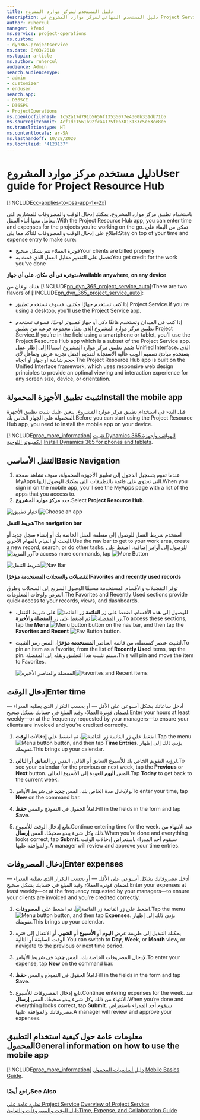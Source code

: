 ```yaml
---
title: دليل المستخدم لمركز موارد المشروع
description: دليل المستخدم النهائي لمركز موارد المشروع في Project Service
author: ruhercul
manager: kfend
ms.service: project-operations
ms.custom:
- dyn365-projectservice
ms.date: 8/03/2018
ms.topic: article
ms.author: ruhercul
audience: Admin
search.audienceType:
- admin
- customizer
- enduser
search.app:
- D365CE
- D365PS
- ProjectOperations
ms.openlocfilehash: 1c52a17d791b5656f13535077e4300b331db71b5
ms.sourcegitcommit: 4cf1dc1561b92fca4175f0b3813133c5e63ce8e6
ms.translationtype: HT
ms.contentlocale: ar-SA
ms.lasthandoff: 10/28/2020
ms.locfileid: "4123137"
---
```

# <a name="user-guide-for-project-resource-hub"></a><span data-ttu-id="69080-103">دليل مستخدم مركز موارد المشروع</span><span class="sxs-lookup"><span data-stu-id="69080-103">User guide for Project Resource Hub</span></span>

[!INCLUDE[cc-applies-to-psa-app-1x-2x](../includes/cc-applies-to-psa-app-1x-2x.md)]

<span data-ttu-id="69080-104">باستخدام تطبيق مركز موارد المشروع، يمكنك إدخال الوقت والمصروفات للمشاريع التي تتعامل معها أثناء التنقل.</span><span class="sxs-lookup"><span data-stu-id="69080-104">With the Project Resource Hub app, you can enter time and expenses for the projects you’re working on the go.</span></span> <span data-ttu-id="69080-105">تمكن من البقاء على اطلاع على إدخال الوقت والمصروفات للتأكد مما يلي:</span><span class="sxs-lookup"><span data-stu-id="69080-105">Stay on top of your time and expense entry to make sure:</span></span>

- <span data-ttu-id="69080-106">فوترة العملاء تتم بشكل صحيح</span><span class="sxs-lookup"><span data-stu-id="69080-106">Your clients are billed properly</span></span>
- <span data-ttu-id="69080-107">تحصل على التقدير مقابل العمل الذي قمت به</span><span class="sxs-lookup"><span data-stu-id="69080-107">You get credit for the work you’ve done</span></span>

<span data-ttu-id="69080-108">**متوفرة في أي مكان، على أي جهاز**</span><span class="sxs-lookup"><span data-stu-id="69080-108">**Available anywhere, on any device**</span></span>

<span data-ttu-id="69080-109">هناك نوعان من [!INCLUDE[pn_dyn_365_project_service_auto](../includes/pn-dyn-365-project-service-auto.md)]:</span><span class="sxs-lookup"><span data-stu-id="69080-109">There are two flavors of [!INCLUDE[pn_dyn_365_project_service_auto](../includes/pn-dyn-365-project-service-auto.md)]:</span></span> 

- <span data-ttu-id="69080-110">إذا كنت تستخدم جهازًا مكتبي، فسوف تستخدم تطبيق Project Service.</span><span class="sxs-lookup"><span data-stu-id="69080-110">If you're using a desktop, you'll use the Project Service app.</span></span> 

- <span data-ttu-id="69080-111">إذا كنت في الميدان وتستخدم هاتفًا ذكي أو جهاز كمبيوتر لوحيًا، فسوف تستخدم تطبيق مركز موارد المشروع الذي يمثل مجموعة فرعية من تطبيق Project Service.</span><span class="sxs-lookup"><span data-stu-id="69080-111">If you’re in the field using a smartphone or tablet, you’ll use the Project Resource Hub app which is a subset of the Project Service  app.</span></span> <span data-ttu-id="69080-112">صُمم تطبيق مركز موارد المشروع استنادًا إلى إطار عمل Unified Interface، الذي يستخدم مبادئ تصميم الويب عالية الاستجابة لتقديم أفضل تجربة عرض وتفاعل لأي حجم شاشة أو جهاز أو اتجاه.</span><span class="sxs-lookup"><span data-stu-id="69080-112">The Project Resource Hub app is built on the Unified Interface framework, which uses responsive web design principles to provide an optimal viewing and interaction experience for any screen size, device, or orientation.</span></span> 


## <a name="install-the-mobile-app"></a><span data-ttu-id="69080-113">تثبيت تطبيق الأجهزة المحمولة</span><span class="sxs-lookup"><span data-stu-id="69080-113">Install the mobile app</span></span>
<span data-ttu-id="69080-114">قبل البدء في استخدام تطبيق مركز موارد المشروع، يتعين عليك تثبيت تطبيق الأجهزة المحمولة على الجهاز الخاص بك.</span><span class="sxs-lookup"><span data-stu-id="69080-114">Before you can start using the Project Resource Hub app, you need to install the mobile app on your device.</span></span> 

[!INCLUDE[proc_more_information](../includes/proc-more-information.md)] <span data-ttu-id="69080-115">[تثبيت Dynamics 365 للهواتف وأجهزة الكمبيوتر اللوحية](https://docs.microsoft.com/dynamics365/mobile-app/install-dynamics-365-for-phones-and-tablets).</span><span class="sxs-lookup"><span data-stu-id="69080-115">[Install Dynamics 365 for phones and tablets](https://docs.microsoft.com/dynamics365/mobile-app/install-dynamics-365-for-phones-and-tablets).</span></span>

## <a name="basic-navigation"></a><span data-ttu-id="69080-116">التنقل الأساسي</span><span class="sxs-lookup"><span data-stu-id="69080-116">Basic Navigation</span></span>
1.  <span data-ttu-id="69080-117">عندما تقوم بتسجيل الدخول إلى تطبيق الأجهزة المحمولة، سوف تشاهد صفحة MyApps التي تحتوي على قائمة بالتطبيقات التي يمكنك الوصول إليها.</span><span class="sxs-lookup"><span data-stu-id="69080-117">When you sign in on the mobile app, you’ll see the MyApps page with a list of the apps that you access to.</span></span> 
2.  <span data-ttu-id="69080-118">حدد **مركز موارد المشروع**.</span><span class="sxs-lookup"><span data-stu-id="69080-118">Select **Project Resource Hub**.</span></span>

<span data-ttu-id="69080-119">![اختيار تطبيق](media/chooseApp_1.png "اختيار تطبيق")</span><span class="sxs-lookup"><span data-stu-id="69080-119">![Choose an app](media/chooseApp_1.png "Choose an app")</span></span>

<span data-ttu-id="69080-120">**شريط التنقل**</span><span class="sxs-lookup"><span data-stu-id="69080-120">**The navigation bar**</span></span>

<span data-ttu-id="69080-121">استخدم شريط التنقل للوصول إلى منطقة العمل الخاصة بك أو إنشاء سجل جديد أو البحث أو القيام بالمهام الأخرى.</span><span class="sxs-lookup"><span data-stu-id="69080-121">Use the nav bar to get to your work area, create a new record, search, or do other tasks.</span></span> <span data-ttu-id="69080-122">للوصول إلى أوامر إضافية، اضغط على ![زر المزيد](media/MoreButton.png "زر المزيد")</span><span class="sxs-lookup"><span data-stu-id="69080-122">To access more commands, tap ![More Button](media/MoreButton.png "More Button")</span></span>

<span data-ttu-id="69080-123">![شريط التنقل](media/NavBar_2.png "شريط التنقل")</span><span class="sxs-lookup"><span data-stu-id="69080-123">![Nav Bar](media/NavBar_2.png "Nav Bar")</span></span>

<span data-ttu-id="69080-124">**التفضيلات والسجلات المستخدمة مؤخرًا**</span><span class="sxs-lookup"><span data-stu-id="69080-124">**Favorites and recently used records**</span></span>

<span data-ttu-id="69080-125">توفر التفضيلات والأقسام المستخدمة مسبقًا الوصول السريع إلى السجلات وطرق العرض ولوحات المعلومات.</span><span class="sxs-lookup"><span data-stu-id="69080-125">The Favorites and Recently Used sections provide quick access to your records, views, and dashboards.</span></span> 

- <span data-ttu-id="69080-126">للوصول إلى هذه الأقسام، اضغط على زر **القائمة** ![زر القائمة](media/MenuButton.png "زر القائمة") على شريط التنقل، ثم اضغط على زر **المفضلة والأخيرة** ![زر المفضلة](media/FavButton.png "زر المفضلة").</span><span class="sxs-lookup"><span data-stu-id="69080-126">To access these sections, tap the **Menu** ![Menu button](media/MenuButton.png "Menu button") button on the nav bar, and then tap the **Favorites and Recent** ![Fav Button](media/FavButton.png "Fav Button") button.</span></span>

- <span data-ttu-id="69080-127">لتثبيت عنصر كمفضلة، من قائمة العناصر **المستخدمة مؤخرًا**، المس رمز التثبيت.</span><span class="sxs-lookup"><span data-stu-id="69080-127">To pin an item as a favorite, from the list of **Recently Used** items, tap the pin.</span></span> <span data-ttu-id="69080-128">سيتم تثبيت هذا التطبيق ونقله إلى المفضلة.</span><span class="sxs-lookup"><span data-stu-id="69080-128">This will pin and move the item to Favorites.</span></span>

  <span data-ttu-id="69080-129">![المفضلة والعناصر الأخيرة](media/Favs_3.png "المفضلة والعناصر الأخيرة")</span><span class="sxs-lookup"><span data-stu-id="69080-129">![Favorites and Recent items](media/Favs_3.png "Favorites and Recent items")</span></span>
 
## <a name="enter-time"></a><span data-ttu-id="69080-130">إدخال الوقت</span><span class="sxs-lookup"><span data-stu-id="69080-130">Enter time</span></span>
<span data-ttu-id="69080-131">أدخل ساعاتك بشكل أسبوعي على الأقل — أو بحسب التكرار الذي يطلبه المدراء — لضمان فوترة العملاء وقيد المبلغ في حسابك بشكل صحيح.</span><span class="sxs-lookup"><span data-stu-id="69080-131">Enter your hours at least weekly—or at the frequency requested by your managers—to ensure your clients are invoiced and you’re credited correctly.</span></span>

1. <span data-ttu-id="69080-132">اضغط على زر القائمة ![زر القائمة](media/MenuButton.png "زر القائمة")، ثم اضغط على **إدخالات الوقت**.</span><span class="sxs-lookup"><span data-stu-id="69080-132">Tap the menu ![Menu button](media/MenuButton.png "Menu button") button, and then tap **Time Entries**.</span></span> <span data-ttu-id="69080-133">يؤدي ذلك إلى إظهار تقويمك.</span><span class="sxs-lookup"><span data-stu-id="69080-133">This brings up your calendar.</span></span>

2. <span data-ttu-id="69080-134">لرؤية التقويم الخاص بك للأسبوع السابق أو التالي، المس زر **السابق** أو **التالي**.</span><span class="sxs-lookup"><span data-stu-id="69080-134">To see your calendar for the previous or next week, tap the **Previous** or **Next** button.</span></span> <span data-ttu-id="69080-135">المس **اليوم** للعودة إلى الأسبوع الحالي.</span><span class="sxs-lookup"><span data-stu-id="69080-135">Tap **Today** to get back to the current week.</span></span>

3. <span data-ttu-id="69080-136">ولإدخال مدة الخاص بك، المس **جديد** في شريط الأوامر.</span><span class="sxs-lookup"><span data-stu-id="69080-136">To enter your time, tap **New** on the command bar.</span></span> 

4. <span data-ttu-id="69080-137">املأ الحقول في النموذج والمس **حفظ**.</span><span class="sxs-lookup"><span data-stu-id="69080-137">Fill in the fields in the form and tap **Save**.</span></span>

5. <span data-ttu-id="69080-138">تابع إدخال الوقت للأسبوع.</span><span class="sxs-lookup"><span data-stu-id="69080-138">Continue entering time for the week.</span></span> <span data-ttu-id="69080-139">عند الانتهاء من ذلك وكل شيء يبدو صحيحًا، المس **إرسال**.</span><span class="sxs-lookup"><span data-stu-id="69080-139">When you’re done and everything looks correct, tap **Submit**.</span></span> <span data-ttu-id="69080-140">سيقوم أحد المدراء باستعراض إدخالات الوقت والموافقة عليها.</span><span class="sxs-lookup"><span data-stu-id="69080-140">A manager will review and approve your time entries.</span></span>

## <a name="enter-expenses"></a><span data-ttu-id="69080-141">إدخال المصروفات</span><span class="sxs-lookup"><span data-stu-id="69080-141">Enter expenses</span></span> 
<span data-ttu-id="69080-142">أدخل مصروفاتك بشكل أسبوعي على الأقل — أو بحسب التكرار الذي يطلبه المدراء — لضمان فوترة العملاء وقيد المبلغ في حسابك بشكل صحيح.</span><span class="sxs-lookup"><span data-stu-id="69080-142">Enter your expenses at least weekly—or at the frequency requested by your managers—to ensure your clients are invoiced and you’re credited correctly.</span></span>

1. <span data-ttu-id="69080-143">اضغط على زر القائمة ![زر القائمة](media/MenuButton.png "زر القائمة")، ثم اضغط على **المصروفات**.</span><span class="sxs-lookup"><span data-stu-id="69080-143">Tap the menu ![Menu button](media/MenuButton.png "Menu button") button, and then tap **Expenses**.</span></span> <span data-ttu-id="69080-144">يؤدي ذلك إلى إظهار تقويمك.</span><span class="sxs-lookup"><span data-stu-id="69080-144">This brings up your calendar.</span></span>

2. <span data-ttu-id="69080-145">يمكنك التبديل إلى طريقة عرض **اليوم** أو **الأسبوع** أو **الشهر**، أو الانتقال إلى فترة الوقت السابقة أو التالية.</span><span class="sxs-lookup"><span data-stu-id="69080-145">You can switch to **Day**, **Week**, or **Month** view, or navigate to the previous or next time period.</span></span> 

3. <span data-ttu-id="69080-146">لإدخال المصروفات الخاصة بك، المس **جديد** في شريط الأوامر.</span><span class="sxs-lookup"><span data-stu-id="69080-146">To enter your expense, tap **New** on the command bar.</span></span> 

4. <span data-ttu-id="69080-147">املأ الحقول في النموذج والمس **حفظ**.</span><span class="sxs-lookup"><span data-stu-id="69080-147">Fill in the fields in the form and tap **Save**.</span></span>

5. <span data-ttu-id="69080-148">تابع إدخال المصروفات للأسبوع.</span><span class="sxs-lookup"><span data-stu-id="69080-148">Continue entering expenses for the week.</span></span> <span data-ttu-id="69080-149">عند الانتهاء من ذلك وكل شيء يبدو صحيحًا، المس **إرسال**.</span><span class="sxs-lookup"><span data-stu-id="69080-149">When you’re done and everything looks correct, tap **Submit**.</span></span> <span data-ttu-id="69080-150">سيقوم أحد المدراء باستعراض مصروفاتك والموافقة عليها.</span><span class="sxs-lookup"><span data-stu-id="69080-150">A manager will review and approve your expenses.</span></span>

## <a name="general-information-on-how-to-use-the-mobile-app"></a><span data-ttu-id="69080-151">معلومات عامة حول كيفية استخدام التطبيق المحمول</span><span class="sxs-lookup"><span data-stu-id="69080-151">General information on how to use the mobile app</span></span> 
[!INCLUDE[proc_more_information](../includes/proc-more-information.md)] <span data-ttu-id="69080-152">[دليل أساسيات المحمول](https://docs.microsoft.com/dynamics365/mobile-app/dynamics-365-phones-tablets-users-guide).</span><span class="sxs-lookup"><span data-stu-id="69080-152">[Mobile Basics Guide](https://docs.microsoft.com/dynamics365/mobile-app/dynamics-365-phones-tablets-users-guide).</span></span>

### <a name="see-also"></a><span data-ttu-id="69080-153">راجع أيضًا</span><span class="sxs-lookup"><span data-stu-id="69080-153">See Also</span></span>  
 <span data-ttu-id="69080-154">[نظرة عامة على Project Service](../psa/overview.md) </span><span class="sxs-lookup"><span data-stu-id="69080-154">[Overview of Project Service](../psa/overview.md) </span></span>  
 [<span data-ttu-id="69080-155">دليل الوقت والمصروفات والتعاون</span><span class="sxs-lookup"><span data-stu-id="69080-155">Time, Expense, and Collaboration Guide</span></span>](../psa/time-expense-collaboration-guide.md)   
 
